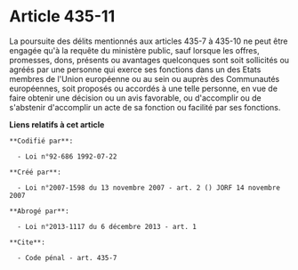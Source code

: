 # Article 435-11

La poursuite des délits mentionnés aux articles 435-7 à 435-10 ne peut être engagée qu'à la requête du ministère public, sauf
lorsque les offres, promesses, dons, présents ou avantages quelconques sont soit sollicités ou agréés par une personne qui
exerce ses fonctions dans un des Etats membres de l'Union européenne ou au sein ou auprès des Communautés européennes, soit
proposés ou accordés à une telle personne, en vue de faire obtenir une décision ou un avis favorable, ou d'accomplir ou de
s'abstenir d'accomplir un acte de sa fonction ou facilité par ses fonctions.

**Liens relatifs à cet article**

	**Codifié par**:

	  - Loi n°92-686 1992-07-22

	**Créé par**:

	  - Loi n°2007-1598 du 13 novembre 2007 - art. 2 () JORF 14 novembre 2007

	**Abrogé par**:

	  - Loi n°2013-1117 du 6 décembre 2013 - art. 1

	**Cite**:

	  - Code pénal - art. 435-7
